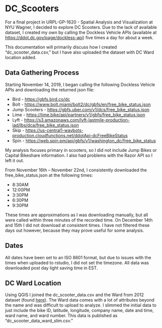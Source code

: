 # DC_Scooters
For a final project in URPL-GP-1620 - Spatial Analysis and Visualization at NYU Wagner, I decided to explore DC Scooters. Due to the lack of available dataset, I created my own by calling the Dockless Vehicle APIs (available at https://ddot.dc.gov/page/dockless-api) five times a day for about a week. 

This documentation will primarily discuss how I created “dc_scooter_data.csv,” but I have also uploaded the dataset with DC Ward location added.  

## Data Gathering Process
Starting November 14, 2019, I began calling the following Dockless Vehicle APIs and downloading the returned json file:
*	Bird - https://gbfs.bird.co/dc
*	Bolt - https://www.bolt.miami/bolt2/dc/gbfs/en/free_bike_status.json
*	Jump Scooters - https://gbfs.uber.com/v1/dcs/free_bike_status.json
*	Lime - https://lime.bike/api/partners/v1/gbfs/free_bike_status.json
*	Lyft - https://s3.amazonaws.com/lyft-lastmile-production-iad/lbs/dca/free_bike_status.json
*	Skip - https://us-central1-waybots-production.cloudfunctions.net/ddotApi-dcFreeBikeStatus
*	Spin - https://web.spin.pm/api/gbfs/v1/washington_dc/free_bike_status

My analysis focuses primary in scooters, so I did not include Jump Bikes or Capital Bikeshare information. I also had problems with the Razor API so I left it out. 

From November 16th – November 22nd, I consistently downloaded the free_bike_status.json at the following times:
*	8:30AM
*	12:00PM
*	3:30PM
*	6:30PM
*	9:30PM

These times are approximations as I was downloading manually, but all were called within three minutes of the recorded time. On December 14th and 15th I did not download at consistent times. I have not filtered these days out however, because they may prove useful for some analysis. 

## Dates
All dates have been set to an ISO 8601 format, but due to issues with the times when uploaded to rstudio, I did not set the timezone. All data was downloaded post day light saving time in EST. 

## DC Ward Location
Using QGIS I joined the dc_scooter_data.csv and the Ward from 2012 dataset (found [here](https://opendata.dc.gov/datasets/ward-from-2012)). The Ward data comes with a lot of attributes beyond the name and was difficult to upload to analyze. I slimmed the initial data to just include the bike ID, latitude, longitude, company name, date and time, ward name, and ward number. This data is published as “dc_scooter_data_ward_slim.csv.” 

